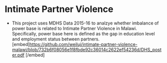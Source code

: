 # Intimate Partner Violence
- This project uses MDHS Data 2015-16 to analzye whether imbalance of power base is related to Intimate Partner Violence in Malawi. Specifically, power base here is defined as the gap in education level and employment status between partners.
[embed]https://github.com/weiluj/intimate-partner-violence-malawi/blob/732b6f08056e1f8fbde92c36014c2622ef54236d/DHS_poster.pdf [/embed]
